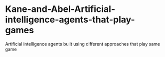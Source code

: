 # Kane-and-Abel-Artificial-intelligence-agents-that-play-games
Artificial intelligence agents built using different approaches that play same game
